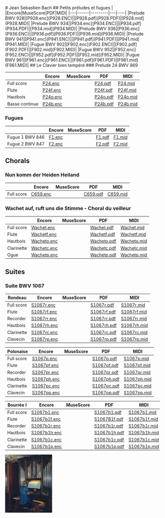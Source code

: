 <link href="../../gc.css" rel="stylesheet" type="text/css">
# Jean Sebastien Bach
## Petits préludes et fugues
|   |Encore|MuseScore|PDF|MIDI|
|---|------|---------|---|----|
|Prelude BWV 928|[P928.enc](P928.ENC)||[P928.pdf](P928.PDF)|[P928.mid](P928.MID)|
|Prelude BWV 934|[P934.enc](P934.ENC)||[P934.pdf](P934.PDF)|[P934.mid](P934.MID)|
|Prelude BWV 936|[P936.enc](P936.ENC)||[P936.pdf](P936.PDF)|[P936.mid](P936.MID)|
|Prelude BWV 941|[P941.enc](P941.ENC)||[P941.pdf](P941.PDF)|[P941.mid](P941.MID)|
|Fugue BWV 902|[F902.enc](F902.ENC)||[F902.pdf](F902.PDF)|[F902.mid](F902.MID)|
|Fugue BWV 952|[F952.enc](F952.ENC)||[F952.pdf](F952.PDF)|[F952.mid](F952.MID)|
|Fugue BWV 961|[F961.enc](F961.ENC)||[F961.pdf](F961.PDF)|[F961.mid](F961.MID)|
## Le Clavier bien tempéré
### Prelude 24 BWV 869

|   |Encore|MuseScore|PDF|MIDI|
|---|------|---------|---|----|
|Full score|[P24.enc](P24.ENC)||[P24.pdf](P24.PDF)|[P24.mid](P24.MID)|
|Flute|[P24f.enc](P24F.ENC)||[P24f.pdf](P24F.PDF)|[P24f.mid](P24F.MID)|
|Hautbois|[P24o.enc](P24O.ENC)||[P24o.pdf](P24O.PDF)|[P24o.mid](P24O.MID)|
|Basse continue|[P24b.enc](P24B.ENC)||[P24b.pdf](P24B.PDF)|[P24b.mid](P24B.MID)|

### Fugues

|   |Encore|MuseScore|PDF|MIDI|
|---|------|---------|---|----|
|Fugue 1 BWV 846|[F1.enc](F1.ENC)||[F1.pdf](F1.PDF)|[F1.mid](F2.MID)|
|Fugue 2 BWV 847|[F2.enc](F2.ENC)||[F2.pdf](F2.PDF)|[F2.mid](F2.MID)|

## Chorals
### Nun komm der Heiden Heiland
|   |Encore|MuseScore|PDF|MIDI|
|---|------|---------|---|----|
|Full score|[C659.enc](C659.ENC)||[C659.pdf](C659.PDF)|[C659.mid](C659.MID)|
### Wachet auf, ruft uns die Stimme - Choral du veilleur
|   |Encore|MuseScore|PDF|MIDI|
|---|------|---------|---|----|
|Full score|[Wachet.enc](WACHET.ENC)||[Wachet.pdf](WACHET.PDF)|[Wachet.mid](WACHET.MID)|
|Flute|[Wachetf.enc](WACHETF.ENC)||[Wachetf.pdf](WACHETF.PDF)|[Wachetf.mid](WACHETF.MID)|
|Hautbois|[Wacheto.enc](WACHETO.ENC)||[Wacheto.pdf](WACHETO.PDF)|[Wacheto.mid](WACHETO.MID)|
|Clarinette|[Wachetc.enc](WACHETC.ENC)||[Wachetc.pdf](WACHETC.PDF)|[Wachetc.mid](WACHETC.MID)|
|Ogue|[Wachetp.enc](WACHETP.ENC)||[Wachetp.pdf](WACHETP.PDF)|[Wachetp.mid](WACHETP.MID)|
## Suites
### Suite BWV 1067
|Rondeau|Encore|MuseScore|PDF|MIDI|
|-------|------|---------|---|----|
|Full score|[S1067r.enc](S1067R.ENC)||[S1067r.pdf](S1067R.PDF)|[S1067r.mid](S1067R.MID)|
|Flute|[S1067rf.enc](S1067RF.ENC)||[S1067rf.pdf](S1067RF.PDF)|[S1067rf.mid](S1067RF.MID)|
|Recorder|[S1067rr.enc](S1067RR.ENC)||[S1067rr.pdf](S1067RR.PDF)|[S1067rr.mid](S1067RR.MID)|
|Hautbois|[S1067rh.enc](S1067RH.ENC)||[S1067rh.pdf](S1067RH.PDF)|[S1067rh.mid](S1067RH.MID)|
|Clarinette|[S1067rc.enc](S1067RC.ENC)||[S1067rc.pdf](S1067RC.PDF)|[S1067rc.mid](S1067RC.MID)|
|Clavecin|[S1067rp.enc](S1067RP.ENC)||[S1067rp.pdf](S1067RP.PDF)|[S1067rp.mid](S1067RP.MID)|


|Polonaise|Encore|MuseScore|PDF|MIDI|
|---|-----|---------|---|----|
|Full score|[S1067p.enc](S1067P.ENC)||[S1067p.pdf](S1067P.PDF)|[S1067p.mid](S1067P.MID)|
|Flute|[S1067pf.enc](S1067PF.ENC)||[S1067pf.pdf](S1067PF.PDF)|[S1067pf.mid](S1067PF.MID)|
|Recorder|[S1067pr.enc](S1067PR.ENC)||[S1067pr.pdf](S1067PR.PDF)|[S1067pr.mid](S1067PR.MID)|
|Hautbois|[S1067ph.enc](S1067PH.ENC)||[S1067ph.pdf](S1067PH.PDF)|[S1067ph.mid](S1067PH.MID)|
|Clarinette|[S1067pc.enc](S1067PC.ENC)||[S1067pc.pdf](S1067PC.PDF)|[S1067pc.mid](S1067PC.MID)|
|Clavecin|[S1067pp.enc](S1067PP.ENC)||[S1067pp.pdf](S1067PP.PDF)|[S1067pp.mid](S1067PP.MID)|

|Bourrée I|Encore|MuseScore|PDF|MIDI|
|---|-----|---------|---|----|
|Full score|[S1067b1.enc](S1067B1.ENC)||[S1067b1.pdf](S1067B1.PDF)|[S1067b1.mid](S1067B1.MID)|
|Flute|[S1067b1f.enc](S1067B1F.ENC)||[S1067B1f.pdf](S1067B1F.PDF)|[S1067b1f.mid](S1067B1F.MID)|
|Recorder|[S1067b1r.enc](S1067B1R.ENC)||[S1067b1r.pdf](S1067B1R.PDF)|[S1067b1r.mid](S1067B1R.MID)|
|Hautbois|[S1067b1h.enc](S1067B1H.ENC)||[S1067b1h.pdf](S1067B1H.PDF)|[S1067b1h.mid](S1067B1H.MID)|
|Clarinette|[S1067b1c.enc](S1067B1C.ENC)||[S1067b1c.pdf](S1067B1C.PDF)|[S1067b1c.mid](S1067B1C.MID)|
|Clavecin|[S1067b1p.enc](S1067B1P.ENC)||[S1067b1p.pdf](S1067B1P.PDF)|[S1067b1p.mid](S1067B1P.MID)|


[![Orgue](TN_ORGUE.JPG)](ORGUE.JPG)